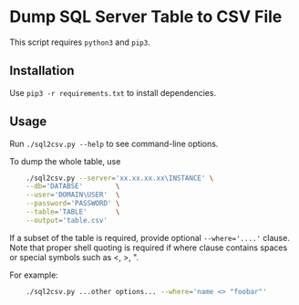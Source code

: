 Dump SQL Server Table to CSV File
=================================

This script requires `python3` and `pip3`.


Installation
------------

Use `pip3 -r requirements.txt` to install dependencies.


Usage
-----

Run `./sql2csv.py --help` to see command-line options.

To dump the whole table, use
```bash
    ./sql2csv.py --server='xx.xx.xx.xx\INSTANCE' \
    --db='DATABSE'        \
    --user='DOMAIN\USER'  \
    --password='PASSWORD' \
    --table='TABLE'       \
    --output='table.csv'
```

If a subset of the table is required, provide optional `--where='....'` clause.
Note that proper shell quoting is required if where clause contains spaces or
special symbols such as <, >, ".

For example:
```bash
    ./sql2csv.py ...other options... --where='name <> "foobar"'
```


